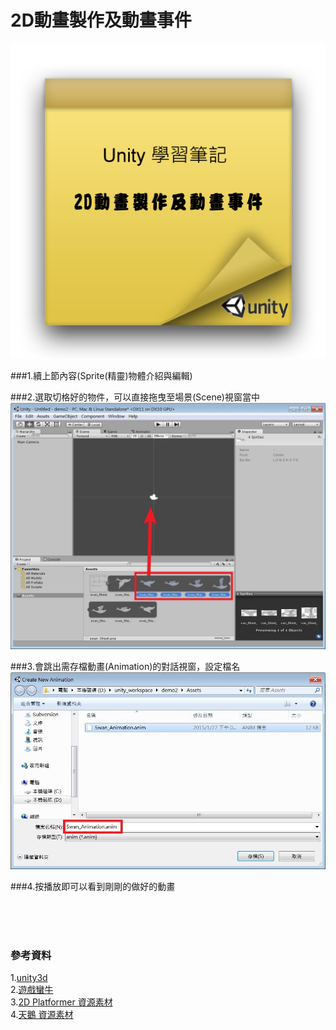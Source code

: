 # 2D動畫製作及動畫事件

![](https://raw.githubusercontent.com/tw-hkt/Unity/master/img/000011.png)

###1.續上節內容(Sprite(精靈)物體介紹與編輯)


###2.選取切格好的物件，可以直接拖曳至場景(Scene)視窗當中
![](https://raw.githubusercontent.com/tw-hkt/Unity/master/img/000012.jpg)
 
###3.會跳出需存檔動畫(Animation)的對話視窗，設定檔名
![](https://raw.githubusercontent.com/tw-hkt/Unity/master/img/000013.jpg)

###4.按播放即可以看到剛剛的做好的動畫


</br>
</br>
</br>

### 參考資料
1.[unity3d](http://unity3d.com/)
<br>
2.[遊戲蠻牛](http://www.unitymanual.com/)
<br>
3.[2D Platformer 資源素材](https://www.assetstore.unity3d.com/cn/#!/content/11228)
<br>
4.[天鵝 資源素材](https://raw.githubusercontent.com/tw-hkt/Unity/master/resource/swan_Sheet.png)
